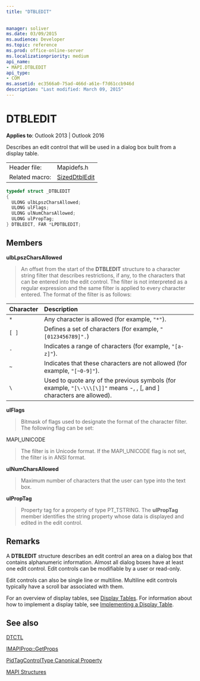 ```yaml
---
title: "DTBLEDIT"
 
 
manager: soliver
ms.date: 03/09/2015
ms.audience: Developer
ms.topic: reference
ms.prod: office-online-server
ms.localizationpriority: medium
api_name:
- MAPI.DTBLEDIT
api_type:
- COM
ms.assetid: ec3566a0-75ad-466d-a61e-f7d61ccb946d
description: "Last modified: March 09, 2015"
---
```


# DTBLEDIT

  
  
**Applies to**: Outlook 2013 | Outlook 2016 
  
Describes an edit control that will be used in a dialog box built from a display table.
  
|||
|:-----|:-----|
|Header file:  <br/> |Mapidefs.h  <br/> |
|Related macro:  <br/> |[SizedDtblEdit](sizeddtbledit.md) <br/> |
   
```cpp
typedef struct _DTBLEDIT
{
  ULONG ulbLpszCharsAllowed;
  ULONG ulFlags;
  ULONG ulNumCharsAllowed;
  ULONG ulPropTag;
} DTBLEDIT, FAR *LPDTBLEDIT;

```

## Members

 **ulbLpszCharsAllowed**
  
> An offset from the start of the **DTBLEDIT** structure to a character string filter that describes restrictions, if any, to the characters that can be entered into the edit control. The filter is not interpreted as a regular expression and the same filter is applied to every character entered. The format of the filter is as follows: 
    
|**Character**|**Description**|
|:-----|:-----|
| `*` <br/> |Any character is allowed (for example,  `"*"`). |
| `[ ]` <br/> |Defines a set of characters (for example,  `"[0123456789]".`)  <br/> |
| `-` <br/> |Indicates a range of characters (for example,  `"[a-z]"`). |
| `~` <br/> |Indicates that these characters are not allowed (for example,  `"[~0-9]"`). |
| `\` <br/> |Used to quote any of the previous symbols (for example,  `"[\-\\\[\]]"` means -, \, [, and ] characters are allowed). |
   
 **ulFlags**
  
> Bitmask of flags used to designate the format of the character filter. The following flag can be set:
    
MAPI_UNICODE
  
> The filter is in Unicode format. If the MAPI_UNICODE flag is not set, the filter is in ANSI format.
    
 **ulNumCharsAllowed**
  
> Maximum number of characters that the user can type into the text box.
    
 **ulPropTag**
  
> Property tag for a property of type PT_TSTRING. The **ulPropTag** member identifies the string property whose data is displayed and edited in the edit control. 
    
## Remarks

A **DTBLEDIT** structure describes an edit control an area on a dialog box that contains alphanumeric information. Almost all dialog boxes have at least one edit control. Edit controls can be modifiable by a user or read-only. 
  
Edit controls can also be single line or multiline. Multiline edit controls typically have a scroll bar associated with them. 
  
For an overview of display tables, see [Display Tables](display-tables.md). For information about how to implement a display table, see [Implementing a Display Table](display-table-implementation.md).
  
## See also



[DTCTL](dtctl.md)
  
[IMAPIProp::GetProps](imapiprop-getprops.md)
  
[PidTagControlType Canonical Property](pidtagcontroltype-canonical-property.md)


[MAPI Structures](mapi-structures.md)

